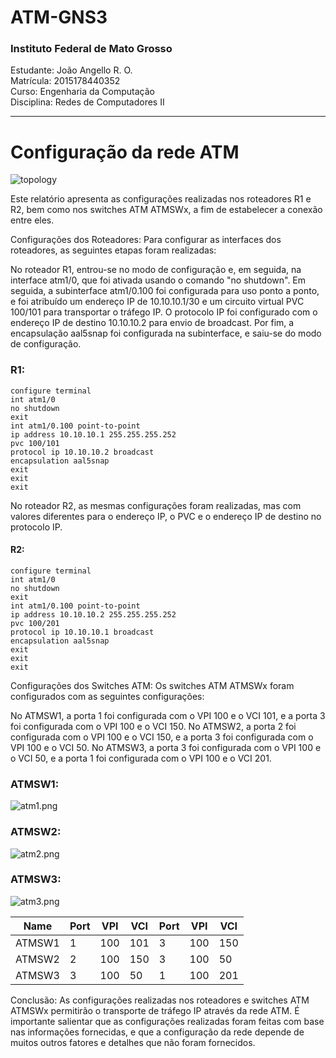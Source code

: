 # ATM-GNS3

### Instituto Federal de Mato Grosso

Estudante: João Angello R. O.      
Matrícula: 2015178440352     
Curso: Engenharia da Computação     
Disciplina: Redes de Computadores II

---
# Configuração da rede ATM

![topology](topology.png)

Este relatório apresenta as configurações realizadas nos roteadores R1 e R2, bem como nos switches ATM ATMSWx, a fim de estabelecer a conexão entre eles.

Configurações dos Roteadores:
Para configurar as interfaces dos roteadores, as seguintes etapas foram realizadas:

No roteador R1, entrou-se no modo de configuração e, em seguida, na interface atm1/0, que foi ativada usando o comando "no shutdown".
Em seguida, a subinterface atm1/0.100 foi configurada para uso ponto a ponto, e foi atribuído um endereço IP de 10.10.10.1/30 e um circuito virtual PVC 100/101 para transportar o tráfego IP.
O protocolo IP foi configurado com o endereço IP de destino 10.10.10.2 para envio de broadcast.
Por fim, a encapsulação aal5snap foi configurada na subinterface, e saiu-se do modo de configuração.

### R1:
```
configure terminal
int atm1/0
no shutdown
exit
int atm1/0.100 point-to-point
ip address 10.10.10.1 255.255.255.252
pvc 100/101
protocol ip 10.10.10.2 broadcast
encapsulation aal5snap
exit
exit
exit
```

No roteador R2, as mesmas configurações foram realizadas, mas com valores diferentes para o endereço IP, o PVC e o endereço IP de destino no protocolo IP.



#### R2:
```
configure terminal
int atm1/0
no shutdown
exit
int atm1/0.100 point-to-point
ip address 10.10.10.2 255.255.255.252
pvc 100/201
protocol ip 10.10.10.1 broadcast
encapsulation aal5snap
exit
exit
exit
```

Configurações dos Switches ATM:
Os switches ATM ATMSWx foram configurados com as seguintes configurações:

No ATMSW1, a porta 1 foi configurada com o VPI 100 e o VCI 101, e a porta 3 foi configurada com o VPI 100 e o VCI 150.
No ATMSW2, a porta 2 foi configurada com o VPI 100 e o VCI 150, e a porta 3 foi configurada com o VPI 100 e o VCI 50.
No ATMSW3, a porta 3 foi configurada com o VPI 100 e o VCI 50, e a porta 1 foi configurada com o VPI 100 e o VCI 201.


### ATMSW1:

![atm1.png](atm1.png)


### ATMSW2:
![atm2.png](atm2.png)


### ATMSW3:
![atm3.png](atm3.png)


|Name|Port|VPI|VCI|Port|VPI|VCI|
|-|-|-|-|-|-|-|
|ATMSW1|1|100|101|3|100|150|
|ATMSW2|2|100|150|3|100|50|
|ATMSW3|3|100|50|1|100|201|


Conclusão:
As configurações realizadas nos roteadores e switches ATM ATMSWx permitirão o transporte de tráfego IP através da rede ATM. É importante salientar que as configurações realizadas foram feitas com base nas informações fornecidas, e que a configuração da rede depende de muitos outros fatores e detalhes que não foram fornecidos.
